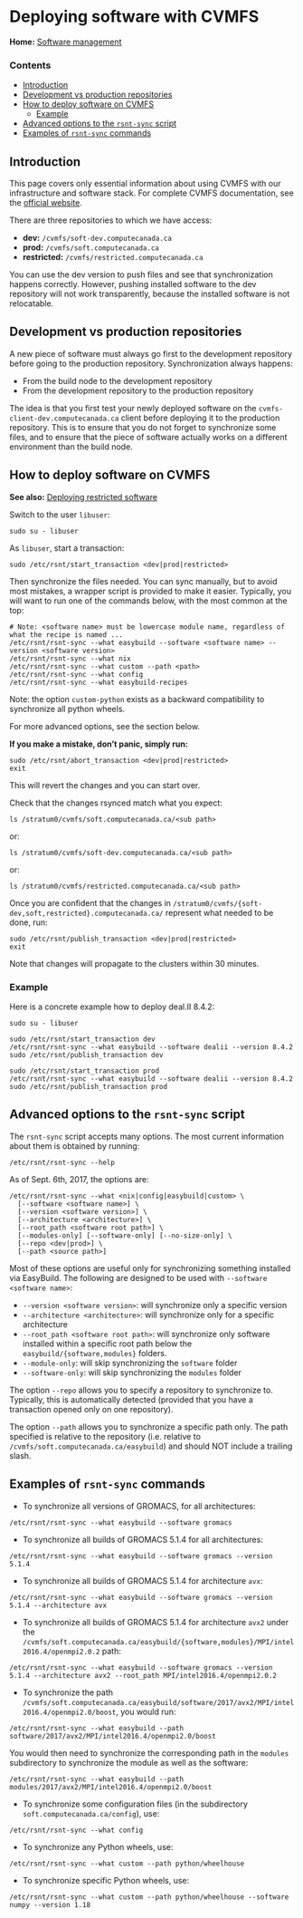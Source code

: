 # Deploying software with CVMFS

**Home:** [Software management](INDEX.md)

### Contents

- [Introduction](#introduction)
- [Development vs production repositories](#development-vs-production-repositories)
- [How to deploy software on CVMFS](#how-to-deploy-software-on-cvmfs)
  - [Example](#example)
- [Advanced options to the `rsnt-sync` script](#advanced-options-to-the-rsnt-sync-script)
- [Examples of `rsnt-sync` commands](#examples-of-rsnt-sync-commands)

## Introduction

This page covers only essential information about using CVMFS with our
infrastructure and software stack. For complete CVMFS documentation, see the
[official website](https://cvmfs.readthedocs.io/en/stable/).

There are three repositories to which we have access:

- **dev:** `/cvmfs/soft-dev.computecanada.ca`
- **prod:** `/cvmfs/soft.computecanada.ca`
- **restricted:** `/cvmfs/restricted.computecanada.ca`

You can use the dev version to push files and see that synchronization happens
correctly. However, pushing installed software to the dev repository will not
work transparently, because the installed software is not relocatable.

## Development vs production repositories

A new piece of software must always go first to the development repository
before going to the production repository. Synchronization always happens:

- From the build node to the development repository
- From the development repository to the production repository

The idea is that you first test your newly deployed software on the
`cvmfs-client-dev.computecanada.ca` client before deploying it to the production
repository. This is to ensure that you do not forget to synchronize some files,
and to ensure that the piece of software actually works on a different
environment than the build node.

## How to deploy software on CVMFS

**See also:** [Deploying restricted
software](easybuild.md#deploying-posix-group-restricted-software-with-cvmfs)

Switch to the user `libuser`:

```
sudo su - libuser
```

As `libuser`, start a transaction:

```
sudo /etc/rsnt/start_transaction <dev|prod|restricted>
```

Then synchronize the files needed. You can sync manually, but to avoid most
mistakes, a wrapper script is provided to make it easier. Typically, you will
want to run one of the commands below, with the most common at the top:

```
# Note: <software name> must be lowercase module name, regardless of what the recipe is named ...
/etc/rsnt/rsnt-sync --what easybuild --software <software name> --version <software version>
/etc/rsnt/rsnt-sync --what nix
/etc/rsnt/rsnt-sync --what custom --path <path>
/etc/rsnt/rsnt-sync --what config
/etc/rsnt/rsnt-sync --what easybuild-recipes
```

Note: the option `custom-python` exists as a backward compatibility to
synchronize all python wheels.

For more advanced options, see the section below.

**If you make a mistake, don’t panic, simply run:**

```
sudo /etc/rsnt/abort_transaction <dev|prod|restricted>
exit
```

This will revert the changes and you can start over.

Check that the changes rsynced match what you expect:

```
ls /stratum0/cvmfs/soft.computecanada.ca/<sub path>
```

or:

```
ls /stratum0/cvmfs/soft-dev.computecanada.ca/<sub path>
```

or:

```
ls /stratum0/cvmfs/restricted.computecanada.ca/<sub path>
```

Once you are confident that the changes in
`/stratum0/cvmfs/{soft-dev,soft,restricted}.computecanada.ca/` represent what
needed to be done, run:

```
sudo /etc/rsnt/publish_transaction <dev|prod|restricted>
exit
```

Note that changes will propagate to the clusters within 30 minutes.

### Example

Here is a concrete example how to deploy deal.II 8.4.2:

```
sudo su - libuser

sudo /etc/rsnt/start_transaction dev
/etc/rsnt/rsnt-sync --what easybuild --software dealii --version 8.4.2
sudo /etc/rsnt/publish_transaction dev

sudo /etc/rsnt/start_transaction prod
/etc/rsnt/rsnt-sync --what easybuild --software dealii --version 8.4.2
sudo /etc/rsnt/publish_transaction prod
```

## Advanced options to the `rsnt-sync` script

The `rsnt-sync` script accepts many options. The most current information about
them is obtained by running:

```
/etc/rsnt/rsnt-sync --help
```

As of Sept. 6th, 2017, the options are:

```
/etc/rsnt/rsnt-sync --what <nix|config|easybuild|custom> \
  [--software <software name>] \
  [--version <software version>] \
  [--architecture <architecture>] \
  [--root_path <software root path>] \
  [--modules-only] [--software-only] [--no-size-only] \
  [--repo <dev|prod>] \
  [--path <source path>]
```

Most of these options are useful only for synchronizing something installed via
EasyBuild. The following are designed to be used with `--software <software
name>`:

- `--version <software version>`: will synchronize only a specific version
- `--architecture <architecture>`: will synchronize only for a specific
  architecture
- `--root_path <software root path>`: will synchronize only software installed
  within a specific root path below the `easybuild/{software,modules}` folders.
- `--module-only`: will skip synchronizing the `software` folder
- `--software-only`: will skip synchronizing the `modules` folder

The option `--repo` allows you to specify a repository to synchronize to.
Typically, this is automatically detected (provided that you have a transaction
opened only on one repository).

The option `--path` allows you to synchronize a specific path only. The path
specified is relative to the repository (i.e. relative to
`/cvmfs/soft.computecanada.ca/easybuild`) and should NOT include a trailing
slash.

## Examples of `rsnt-sync` commands

- To synchronize all versions of GROMACS, for all architectures:

```
/etc/rsnt/rsnt-sync --what easybuild --software gromacs
```

- To synchronize all builds of GROMACS 5.1.4 for all architectures:

```
/etc/rsnt/rsnt-sync --what easybuild --software gromacs --version 5.1.4
```

- To synchronize all builds of GROMACS 5.1.4 for architecture `avx`:

```
/etc/rsnt/rsnt-sync --what easybuild --software gromacs --version 5.1.4 --architecture avx
```

- To synchronize all builds of GROMACS 5.1.4 for architecture `avx2` under the
  `/cvmfs/soft.computecanada.ca/easybuild/{software,modules}/MPI/intel2016.4/openmpi2.0.2`
  path:

```
/etc/rsnt/rsnt-sync --what easybuild --software gromacs --version 5.1.4 --architecture avx2 --root_path MPI/intel2016.4/openmpi2.0.2
```

- To synchronize the path
  `/cvmfs/soft.computecanada.ca/easybuild/software/2017/avx2/MPI/intel2016.4/openmpi2.0/boost`,
  you would run:

```
/etc/rsnt/rsnt-sync --what easybuild --path software/2017/avx2/MPI/intel2016.4/openmpi2.0/boost
```

You would then need to synchronize the corresponding path in the `modules`
subdirectory to synchronize the module as well as the software:

```
/etc/rsnt/rsnt-sync --what easybuild --path modules/2017/avx2/MPI/intel2016.4/openmpi2.0/boost
```

- To synchronize some configuration files (in the subdirectory
  `soft.computecanada.ca/config`), use:

```
/etc/rsnt/rsnt-sync --what config
```

- To synchronize any Python wheels, use:

```
/etc/rsnt/rsnt-sync --what custom --path python/wheelhouse
```

- To synchronize specific Python wheels, use:

```
/etc/rsnt/rsnt-sync --what custom --path python/wheelhouse --software numpy --version 1.18
```

